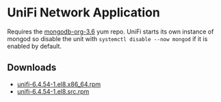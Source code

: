 UniFi Network Application
=========================

Requires the [mongodb-org-3.6](https://docs.mongodb.com/v3.6/tutorial/install-mongodb-on-red-hat/#for-mongodb-3-6) yum repo. UniFi starts its own instance of mongod so disable the unit with `systemctl disable --now mongod` if it is enabled by default.



Downloads
---------

* [unifi-6.4.54-1.el8.x86\_64.rpm](https://file.lily.flowers/rpm/x86_64/unifi-6.4.54-1.el8.x86_64.rpm)
* [unifi-6.4.54-1.el8.src.rpm](https://file.lily.flowers/rpm/src/unifi-6.4.54-1.el8.src.rpm)
